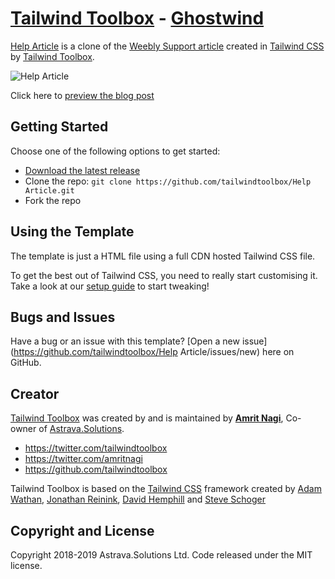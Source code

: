 # [Tailwind Toolbox](https://www.tailwindtoolbox.com/) - [Ghostwind](https://www.tailwindtoolbox.com/templates/help-article)

[Help Article](https://www.tailwindtoolbox.com/templates/help-article) is a clone of the [Weebly Support article](https://www.weebly.com/app/help/topics/first-steps) created in [Tailwind CSS](https://tailwindcss.com/) by [Tailwind Toolbox](https://www.tailwindtoolbox.com/).


![Help Article](https://www.tailwindtoolbox.com/templates/help-article.png)

Click here to [preview the blog post](https://www.tailwindtoolbox.com/templates/help-article)

## Getting Started

Choose one of the following options to get started:
* [Download the latest release](https://github.com/tailwindtoolbox/Help-Article/archive/master.zip)
* Clone the repo: `git clone https://github.com/tailwindtoolbox/Help Article.git`
* Fork the repo

## Using the Template

The template is just a HTML file using a full CDN hosted Tailwind CSS file.

To get the best out of Tailwind CSS, you need to really start customising it.
Take a look at our [setup guide](https://www.tailwindtoolbox.com/setup) to start tweaking!

## Bugs and Issues

Have a bug or an issue with this template? [Open a new issue](https://github.com/tailwindtoolbox/Help Article/issues/new) here on GitHub.

## Creator

[Tailwind Toolbox](https://www.tailwindtoolbox.com/) was created by and is maintained by **[Amrit Nagi](https://amritnagi.info/)**, Co-owner of [Astrava.Solutions](https://astrava.solutions).

* https://twitter.com/tailwindtoolbox
* https://twitter.com/amritnagi
* https://github.com/tailwindtoolbox

Tailwind Toolbox is based on the [Tailwind CSS](https://www.tailwindcss.com/) framework created by [Adam Wathan](https://twitter.com/adamwathan), [Jonathan Reinink](https://twitter.com/reinink), [David Hemphill](https://twitter.com/davidhemphill) and [Steve Schoger](https://twitter.com/steveschoger)




## Copyright and License

Copyright 2018-2019 Astrava.Solutions Ltd. Code released under the MIT license.
